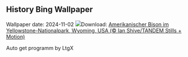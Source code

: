 ## History Bing Wallpaper
Wallpaper date: 2024-11-02
![](https://www.bing.com/th?id=OHR.BisonYellowstone_DE-DE2653068985_UHD.jpg&w=1000)Download: [Amerikanischer Bison im Yellowstone-Nationalpark, Wyoming, USA (© Ian Shive/TANDEM Stills + Motion)](https://www.bing.com/th?id=OHR.BisonYellowstone_DE-DE2653068985_UHD.jpg)

Auto get programm by LtgX
